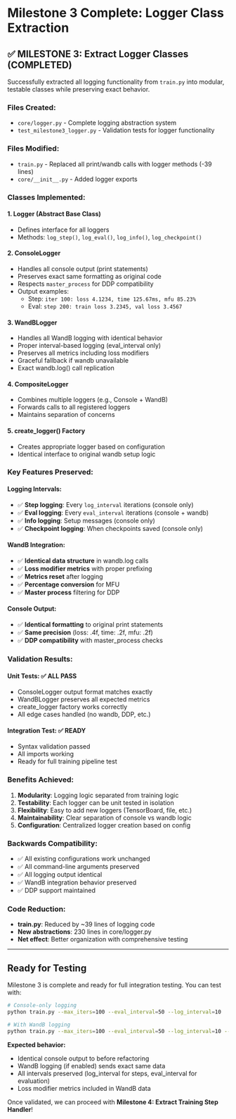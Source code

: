 # Milestone 3 Complete: Logger Class Extraction

## ✅ **MILESTONE 3: Extract Logger Classes** (COMPLETED)

Successfully extracted all logging functionality from `train.py` into modular, testable classes while preserving exact behavior.

### **Files Created:**
- `core/logger.py` - Complete logging abstraction system
- `test_milestone3_logger.py` - Validation tests for logger functionality

### **Files Modified:**
- `train.py` - Replaced all print/wandb calls with logger methods (-39 lines)
- `core/__init__.py` - Added logger exports

### **Classes Implemented:**

#### 1. **Logger (Abstract Base Class)**
- Defines interface for all loggers
- Methods: `log_step()`, `log_eval()`, `log_info()`, `log_checkpoint()`

#### 2. **ConsoleLogger**
- Handles all console output (print statements)
- Preserves exact same formatting as original code
- Respects `master_process` for DDP compatibility
- Output examples:
  - Step: `iter 100: loss 4.1234, time 125.67ms, mfu 85.23%`
  - Eval: `step 200: train loss 3.2345, val loss 3.4567`

#### 3. **WandBLogger**
- Handles all WandB logging with identical behavior
- Proper interval-based logging (eval_interval only)
- Preserves all metrics including loss modifiers
- Graceful fallback if wandb unavailable
- Exact wandb.log() call replication

#### 4. **CompositeLogger**
- Combines multiple loggers (e.g., Console + WandB)
- Forwards calls to all registered loggers
- Maintains separation of concerns

#### 5. **create_logger() Factory**
- Creates appropriate logger based on configuration
- Identical interface to original wandb setup logic

### **Key Features Preserved:**

#### **Logging Intervals:**
- ✅ **Step logging**: Every `log_interval` iterations (console only)
- ✅ **Eval logging**: Every `eval_interval` iterations (console + wandb)
- ✅ **Info logging**: Setup messages (console only)  
- ✅ **Checkpoint logging**: When checkpoints saved (console only)

#### **WandB Integration:**
- ✅ **Identical data structure** in wandb.log calls
- ✅ **Loss modifier metrics** with proper prefixing
- ✅ **Metrics reset** after logging  
- ✅ **Percentage conversion** for MFU
- ✅ **Master process** filtering for DDP

#### **Console Output:**
- ✅ **Identical formatting** to original print statements
- ✅ **Same precision** (loss: .4f, time: .2f, mfu: .2f)
- ✅ **DDP compatibility** with master_process checks

### **Validation Results:**

#### **Unit Tests:** ✅ ALL PASS
- ConsoleLogger output format matches exactly
- WandBLogger preserves all expected metrics  
- create_logger factory works correctly
- All edge cases handled (no wandb, DDP, etc.)

#### **Integration Test:** ✅ READY
- Syntax validation passed
- All imports working
- Ready for full training pipeline test

### **Benefits Achieved:**

1. **Modularity**: Logging logic separated from training logic
2. **Testability**: Each logger can be unit tested in isolation
3. **Flexibility**: Easy to add new loggers (TensorBoard, file, etc.)
4. **Maintainability**: Clear separation of console vs wandb logic  
5. **Configuration**: Centralized logger creation based on config

### **Backwards Compatibility:**
- ✅ All existing configurations work unchanged
- ✅ All command-line arguments preserved  
- ✅ All logging output identical
- ✅ WandB integration behavior preserved
- ✅ DDP support maintained

### **Code Reduction:**
- **train.py**: Reduced by ~39 lines of logging code
- **New abstractions**: 230 lines in core/logger.py
- **Net effect**: Better organization with comprehensive testing

---

## **Ready for Testing**

Milestone 3 is complete and ready for full integration testing. You can test with:

```bash
# Console-only logging  
python train.py --max_iters=100 --eval_interval=50 --log_interval=10

# With WandB logging
python train.py --max_iters=100 --eval_interval=50 --log_interval=10 --wandb_log=True
```

**Expected behavior:** 
- Identical console output to before refactoring
- WandB logging (if enabled) sends exact same data
- All intervals preserved (log_interval for steps, eval_interval for evaluation)
- Loss modifier metrics included in WandB data

Once validated, we can proceed with **Milestone 4: Extract Training Step Handler**!